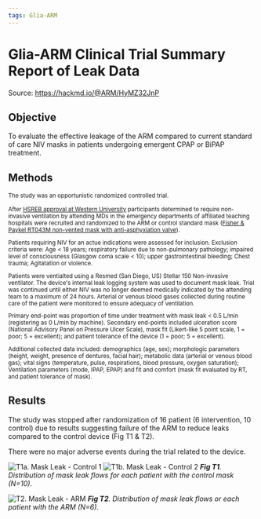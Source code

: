 ```yaml
---
tags: Glia-ARM
---
```

# Glia-ARM Clinical Trial Summary Report of Leak Data

Source: https://hackmd.io/@ARM/HyMZ32JnP

## Objective
To evaluate the effective leakage of the ARM compared to current standard of care NIV masks in patients undergoing emergent CPAP or BiPAP treatment.

## Methods
<small>The study was an opportunistic randomized controlled trial.

After [HSREB approval at Western University](https://github.com/GliaX/Aerosol-Reducing-Mask/blob/master/ethics_application/2020-04-27%20Ethics%20Approval.pdf) participants determined to require non-invasive ventilation by attending MDs in the emergency departments of affiliated teaching hospitals were recruited and randomized to the ARM or control standard mask ([Fisher & Paykel RT043M non-vented mask with anti-asphyxiation valve](https://www.fphcare.com/en-ca/hospital/adult-respiratory/noninvasive-ventilation/rt043/)).

Patients requiring NIV for an actue indications were assessed for inclusion. Exclusion criteria were: Age $\lt$ 18 years; respiratory failure due to non-pulmonary pathology; impaired level of consciousness (Glasgow coma scale $\lt$ 10); upper gastrointestinal bleeding; Chest trauma; Agitatation or violence.

Patients were ventialted using a Resmed (San Diego, US) Stellar 150 Non-invasive ventilator. The device's internal leak logging system was used to document mask leak. Trial was continued until either NIV was no longer deemed medically indicated by the attending team to a maximum of 24 hours. Arterial or venous blood gases collected during routine care of the patient were monitored to ensure adequacy of ventilation.

Primary end-point was proportion of time under treatment with mask leak $\lt$ 0.5 L/min (registering as 0 L/min by machine). Secondary end-points included ulceration score (National Advisory Panel on Pressure Ulcer Scale), mask fit (Likert-like 5 point scale, 1 = poor; 5 = excellent); and patient tolerance of the device (1 = poor; 5 = excellent).

Additional collected data included: demographics (age, sex); morphologic parameters (height, weight, presence of dentures, facial hair); metabolic data (arterial or venous blood gas); vital signs (temperature, pulse, respirations, blood pressure, oxygen saturation); Ventilation parameters (mode, IPAP, EPAP) and fit and comfort (mask fit evaluated by RT, and patient tolerance of mask).

</small>

## Results
The study was stopped after randomization of 16 patient (6 intervention, 10 control) due to results suggesting failure of the ARM to reduce leaks compared to the control device (Fig T1 & T2).

There were no major adverse events during the trial related to the device. 

![T1a. Mask Leak - Control 1](images/T1a.MaskLeak-Control1.png)
![T1b. Mask Leak - Control 2](images/T1b.MaskLeak-Control2.png)
***Fig T1**. Distribution of mask leak flows for each patient with the control mask (N=10)*.

![T2. Mask Leak - ARM](images/T2MaskLeak-ARM.png)
***Fig T2**. Distribution of mask leak flows or each patient with the ARM (N=6)*.
